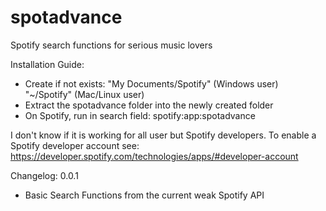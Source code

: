 spotadvance
===========

Spotify search functions for serious music lovers

Installation Guide:
- Create if not exists: 
  "My Documents/Spotify" (Windows user)
  "~/Spotify" (Mac/Linux user)
- Extract the spotadvance folder into the newly created folder
- On Spotify, run in search field: spotify:app:spotadvance

I don't know if it is working for all user but Spotify developers.
To enable a Spotify developer account see: https://developer.spotify.com/technologies/apps/#developer-account


Changelog:
0.0.1
- Basic Search Functions from the current weak Spotify API

